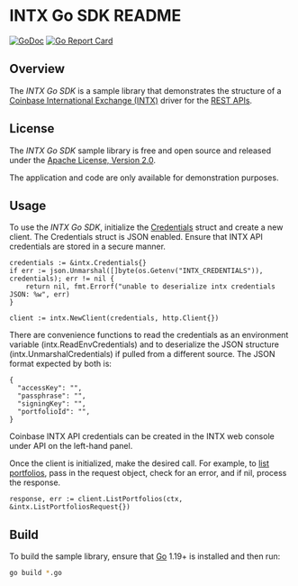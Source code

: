 # INTX Go SDK README

[![GoDoc](https://godoc.org/github.com/coinbase-samples/intx-sdk-go?status.svg)](https://godoc.org/github.com/coinbase-samples/intx-sdk-go)
[![Go Report Card](https://goreportcard.com/badge/coinbase-samples/intx-sdk-go)](https://goreportcard.com/report/coinbase-samples/intx-sdk-go)

## Overview

The *INTX Go SDK* is a sample library that demonstrates the structure of a [Coinbase International Exchange (INTX)](https://international.coinbase.com/) driver for
the [REST APIs](https://docs.cloud.coinbase.com/intx/reference).

## License

The *INTX Go SDK* sample library is free and open source and released under the [Apache License, Version 2.0](LICENSE).

The application and code are only available for demonstration purposes.

## Usage

To use the *INTX Go SDK*, initialize the [Credentials](credentials.go) struct and create a new client. The Credentials struct is JSON
enabled. Ensure that INTX API credentials are stored in a secure manner.

```
credentials := &intx.Credentials{}
if err := json.Unmarshal([]byte(os.Getenv("INTX_CREDENTIALS")), credentials); err != nil {
    return nil, fmt.Errorf("unable to deserialize intx credentials JSON: %w", err)
}

client := intx.NewClient(credentials, http.Client{})
```

There are convenience functions to read the credentials as an environment variable (intx.ReadEnvCredentials) and to deserialize the JSON structure (intx.UnmarshalCredentials) if pulled from a different source. The JSON format expected by both is:

```
{
  "accessKey": "",
  "passphrase": "",
  "signingKey": "",
  "portfolioId": "",
}
```

Coinbase INTX API credentials can be created in the INTX web console under API on the left-hand panel. 

Once the client is initialized, make the desired call. For example, to [list portfolios](https://github.com/coinbase-samples/intx-sdk-go/blob/main/list_portfolios.go),
pass in the request object, check for an error, and if nil, process the response.


```
response, err := client.ListPortfolios(ctx, &intx.ListPortfoliosRequest{})
```

## Build

To build the sample library, ensure that [Go](https://go.dev/) 1.19+ is installed and then run:

```bash
go build *.go
```
